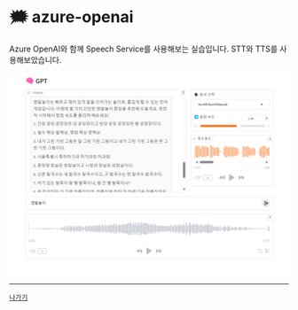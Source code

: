 # 🗯️ azure-openai

Azure OpenAI와 함께 Speech Service를 사용해보는 실습입니다. STT와 TTS를 사용해보았습니다.

![](/resources/ai-speech.png)

---
[`나가기`](../)